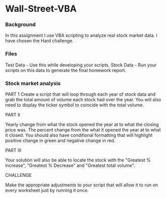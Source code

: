 # Wall-Street-VBA

### Background

In this assignment I use VBA scripting to analyze real stock market data. I have chosen the Hard challenge. 

### Files

Test Data - Use this while developing your scripts.
Stock Data - Run your scripts on this data to generate the final homework report.

### Stock market analysis

PART 1
Create a script that will loop through each year of stock data and grab the total amount of volume each stock had over the year.
You will also need to display the ticker symbol to coincide with the total volume.

PART II

Yearly change from what the stock opened the year at to what the closing price was.
The percent change from the what it opened the year at to what it closed.
You should also have conditional formatting that will highlight positive change in green and negative change in red.

PART III

Your solution will also be able to locate the stock with the "Greatest % increase", "Greatest % Decrease" and
"Greatest total volume".

CHALLENGE

Make the appropriate adjustments to your script that will allow it to run on every worksheet just by running it once.
